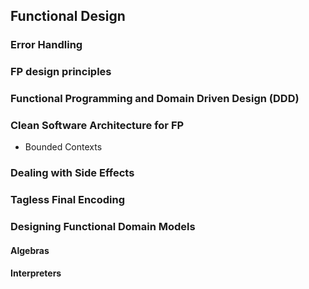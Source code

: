 ## Functional Design

### Error Handling

### FP design principles

### Functional Programming and Domain Driven Design (DDD)

### Clean Software Architecture for FP

- Bounded Contexts

### Dealing with Side Effects

### Tagless Final Encoding

### Designing Functional Domain Models

#### Algebras

#### Interpreters


